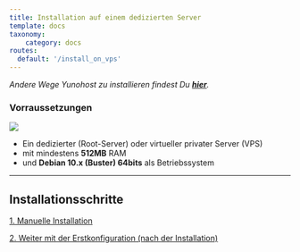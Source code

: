 ```yaml
---
title: Installation auf einem dedizierten Server
template: docs
taxonomy:
    category: docs
routes:
  default: '/install_on_vps'
---
```


*Andere Wege Yunohost zu installieren findest Du  **[hier](/install)**.*

### Vorraussetzungen

![](image://vps.png?resize=250)

* Ein dedizierter (Root-Server) oder virtueller privater Server (VPS)
* mit mindestens **512MB** RAM
* und **Debian 10.x (Buster) 64bits** als Betriebssystem

---

## Installationsschritte

<a class="btn btn-lg btn-default" href="/install_manually">1. Manuelle Installation</a>

<a class="btn btn-lg btn-default" href="/postinstall">2. Weiter mit der Erstkonfiguration (nach der Installation)</a>

